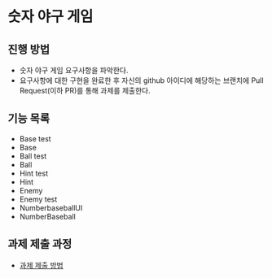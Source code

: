 # 숫자 야구 게임
## 진행 방법
* 숫자 야구 게임 요구사항을 파악한다.
* 요구사항에 대한 구현을 완료한 후 자신의 github 아이디에 해당하는 브랜치에 Pull Request(이하 PR)를 통해 과제를 제출한다.

## 기능 목록
* Base test
* Base
* Ball test
* Ball
* Hint test
* Hint
* Enemy
* Enemy test
* NumberbaseballUI
* NumberBaseball
## 과제 제출 과정
* [과제 제출 방법](https://github.com/next-step/nextstep-docs/tree/master/ent-precourse)
